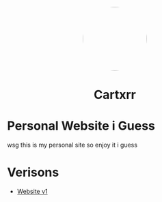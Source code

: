 <p align="center">
<img style="border-radius:50%" height="150px" src="https://cartxrr.vercel.app/images/icon/512x512.png">
</p>
<h1 align="center">Cartxrr</h1>

# Personal Website i Guess
wsg this is my personal site so enjoy it i guess


# Verisons
- [Website v1](https://cartxrr.github.io/cartxrrs-site-v1/)
